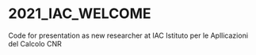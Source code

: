 # 2021_IAC_WELCOME
Code for presentation as new researcher at IAC Istituto per le Apllicazioni del Calcolo CNR
